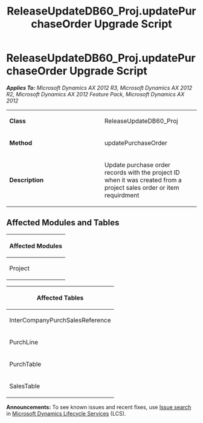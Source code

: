 ﻿---
title: ReleaseUpdateDB60_Proj.updatePurchaseOrder Upgrade Script
TOCTitle: ReleaseUpdateDB60_Proj.updatePurchaseOrder Upgrade Script
ms:assetid: a0240e8c-e0d4-05a8-56b0-bb6566d131fb
ms:mtpsurl: https://msdn.microsoft.com/en-us/library/JJ736699(v=AX.60)
ms:contentKeyID: 49710130
ms.date: 05/18/2015
mtps_version: v=AX.60
---

# ReleaseUpdateDB60\_Proj.updatePurchaseOrder Upgrade Script 


_**Applies To:** Microsoft Dynamics AX 2012 R3, Microsoft Dynamics AX 2012 R2, Microsoft Dynamics AX 2012 Feature Pack, Microsoft Dynamics AX 2012_

<table>
<colgroup>
<col style="width: 50%" />
<col style="width: 50%" />
</colgroup>
<tbody>
<tr class="odd">
<td><p><strong>Class</strong></p></td>
<td><p>ReleaseUpdateDB60_Proj</p></td>
</tr>
<tr class="even">
<td><p><strong>Method</strong></p></td>
<td><p>updatePurchaseOrder</p></td>
</tr>
<tr class="odd">
<td><p><strong>Description</strong></p></td>
<td><p>Update purchase order records with the project ID when it was created from a project sales order or item requirdment</p></td>
</tr>
</tbody>
</table>


## Affected Modules and Tables

<table>
<colgroup>
<col style="width: 100%" />
</colgroup>
<thead>
<tr class="header">
<th><p>Affected Modules</p></th>
</tr>
</thead>
<tbody>
<tr class="odd">
<td><p>Project</p></td>
</tr>
</tbody>
</table>


<table>
<colgroup>
<col style="width: 100%" />
</colgroup>
<thead>
<tr class="header">
<th><p>Affected Tables</p></th>
</tr>
</thead>
<tbody>
<tr class="odd">
<td><p>InterCompanyPurchSalesReference</p></td>
</tr>
<tr class="even">
<td><p>PurchLine</p></td>
</tr>
<tr class="odd">
<td><p>PurchTable</p></td>
</tr>
<tr class="even">
<td><p>SalesTable</p></td>
</tr>
</tbody>
</table>

  
**Announcements:** To see known issues and recent fixes, use [Issue search](http://go.microsoft.com/fwlink/?linkid=389258) in [Microsoft Dynamics Lifecycle Services](http://go.microsoft.com/fwlink/?linkid=306505) (LCS).

